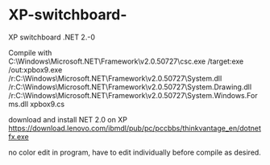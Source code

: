 # XP-switchboard-
XP switchboard .NET 2.-0


Compile with        
C:\Windows\Microsoft.NET\Framework\v2.0.50727\csc.exe /target:exe /out:xpbox9.exe /r:C:\Windows\Microsoft.NET\Framework\v2.0.50727\System.dll /r:C:\Windows\Microsoft.NET\Framework\v2.0.50727\System.Drawing.dll /r:C:\Windows\Microsoft.NET\Framework\v2.0.50727\System.Windows.Forms.dll xpbox9.cs

download and install NET 2.0 on XP 
https://download.lenovo.com/ibmdl/pub/pc/pccbbs/thinkvantage_en/dotnetfx.exe

no color edit in program, have to edit individually before compile as desired.
